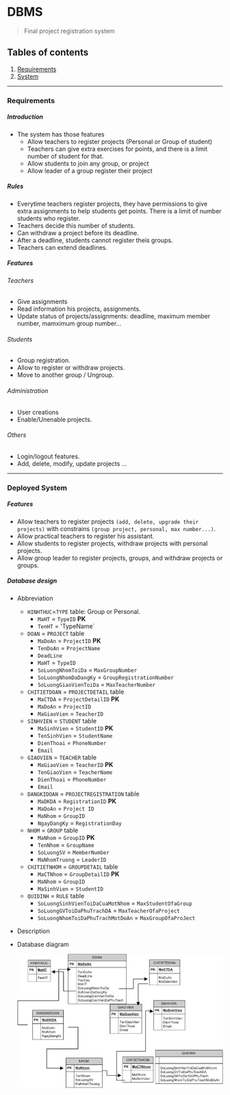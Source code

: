# DBMS

>Final project registration system


## Tables of contents
1. [Requirements](#requirements)
2. [System](#system)


---

### Requirements
##### Introduction
* The system has those features
	* Allow teachers to register projects (Personal or Group of student)
	* Teachers can give extra exercises for points, and there is a limit number of student for that.
	* Allow students to join any group, or project
	* Allow leader of a group register their project

##### Rules

* Everytime teachers register projects, they have permissions to give extra assignments to help students get points. There is a limit of number students who register.
* Teachers decide this number of students.
* Can withdraw a project before its deadline.
* After a deadline, students cannot register theis groups.
* Teachers can extend deadlines.

##### Features

###### Teachers
* Give assignments
* Read information his projects, assignments.
* Update status of projects/assignments: deadline, maximum member number, mamximum group number...

###### Students
* Group registration.
* Allow to register or withdraw projects.
* Move to another group / Ungroup.

###### Administration
* User creations
* Enable/Unenable projects.

###### Others
* Login/logout features.
* Add, delete, modify, update projects
...

---

### Deployed System

##### Features 

* Allow teachers to register projects `(add, delete, upgrade their projects)` with constrains `(group project, personal, max number...)`.
* Allow practical teachers to register his assistant.
* Allow students to register projects, withdraw projects with personal projects.
* Allow group leader to register projects, groups, and withdraw projects or groups.

##### Database design

* Abbreviation
	* `HINHTHUC`=`TYPE` table: Group or Personal.
		* `MaHT` = `TypeID` **PK**
		* `TenHT` = 'TypeName`
	* `DOAN` = `PROJECT` table
		* `MaDoAn` = `ProjectID` **PK**
		* `TenDoAn` = `ProjectName`
		* `DeadLine`
		* `MaHT` = `TypeID`
		* `SoLuongNhomToiDa` = `MaxGroupNumber`
		* `SoLuongNhomDaDangKy` = `GroupRegistrationNumber`
		* `SoLuongGiaoVienToiDa` = `MaxTeacherNumber`
	* `CHITIETDOAN` = `PROJECTDETAIL` table
		* `MaCTDA` = `ProjectDetailID` **PK**
		* `MaDoAn` = `ProjectID`
		* `MaGiaoVien` = `TeacherID`
	* `SINHVIEN` = `STUDENT` table
		* `MaSinhVien` = `StudentID` **PK**
		* `TenSinhVien` = `StudentName`
		* `DienThoai` = `PhoneNumber`
		* `Email`
	* `GIAOVIEN` = `TEACHER` table
		* `MaGiaoVien` = `TeacherID` **PK**
		* `TenGiaoVien` = `TeacherName` 
		* `DienThoai` = `PhoneNumber`
		* `Email`
	* `DANGKIDOAN` = `PROJECTREGISTRATION` table
		* `MaDKDA` = `RegistrationID` **PK**
		* `MaDoAn` = `Project ID`
		* `MaNhom` = `GroupID`
		* `NgayDangKy` = `RegistrationDay`
	* `NHOM` = `GROUP` table
		* `MaNhom` = `GroupID` **PK**
		* `TenNhom` = `GroupName`
		* `SoLuongSV` = `MemberNumber`
		* `MaNhomTruong` = `LeaderID`
	* `CHITIETNHOM` = `GROUPDETAIL` table
		* `MaCTNhom` = `GroupDetailID` **PK**
		* `MaNhom` = `GroupID`
		* `MaSinhVien` = `StudentID`
	* `QUIDINH` = `RULE` table
		* `SoLuongSinhVienToiDaCuaMotNhom` = `MaxStudentOfaGroup`
		* `SoLuongGVToiDaPhuTrachDA` = `MaxTeacherOfaProject`
		* `SoLuongNhomToiDaPhuTrachMotDoAn` = `MaxGroupOfaProJect`

* Description

* Database diagram

	![DB design](../images/dbdesign.jpg "DB design")






